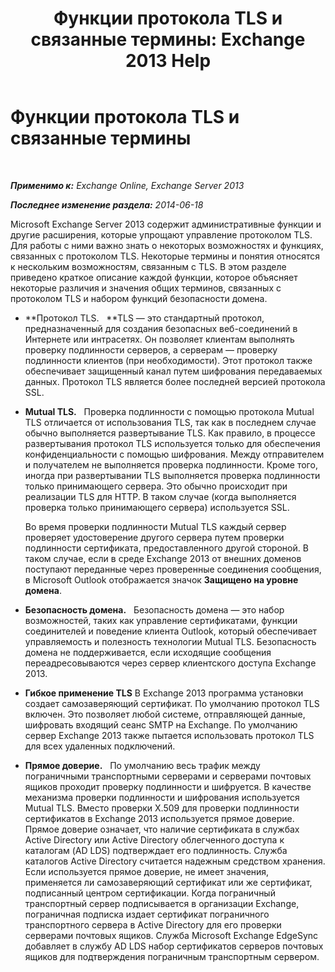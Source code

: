 ﻿---
title: 'Функции протокола TLS и связанные термины: Exchange 2013 Help'
TOCTitle: Функции протокола TLS и связанные термины
ms:assetid: 294ba2a9-892d-4a90-beec-9d298426b5f4
ms:mtpsurl: https://technet.microsoft.com/ru-ru/library/Bb430753(v=EXCHG.150)
ms:contentKeyID: 52061213
ms.date: 04/30/2018
mtps_version: v=EXCHG.150
ms.translationtype: HT
---

# Функции протокола TLS и связанные термины

 

_**Применимо к:** Exchange Online, Exchange Server 2013_

_**Последнее изменение раздела:** 2014-06-18_

Microsoft Exchange Server 2013 содержит административные функции и другие расширения, которые упрощают управление протоколом TLS. Для работы с ними важно знать о некоторых возможностях и функциях, связанных с протоколом TLS. Некоторые термины и понятия относятся к нескольким возможностям, связанным с TLS. В этом разделе приведено краткое описание каждой функции, которое объясняет некоторые различия и значения общих терминов, связанных с протоколом TLS и набором функций безопасности домена.

  - **Протокол TLS.   **TLS — это стандартный протокол, предназначенный для создания безопасных веб-соединений в Интернете или интрасетях. Он позволяет клиентам выполнять проверку подлинности серверов, а серверам — проверку подлинности клиентов (при необходимости). Этот протокол также обеспечивает защищенный канал путем шифрования передаваемых данных. Протокол TLS является более последней версией протокола SSL.

  - **Mutual TLS.**   Проверка подлинности с помощью протокола Mutual TLS отличается от использования TLS, так как в последнем случае обычно выполняется развертывание TLS. Как правило, в процессе развертывания протокол TLS используется только для обеспечения конфиденциальности с помощью шифрования. Между отправителем и получателем не выполняется проверка подлинности. Кроме того, иногда при развертывании TLS выполняется проверка подлинности только принимающего сервера. Это обычно происходит при реализации TLS для HTTP. В таком случае (когда выполняется проверка только принимающего сервера) используется SSL.
    
    Во время проверки подлинности Mutual TLS каждый сервер проверяет удостоверение другого сервера путем проверки подлинности сертификата, предоставленного другой стороной. В таком случае, если в среде Exchange 2013 от внешних доменов поступают переданные через проверенные соединения сообщения, в Microsoft Outlook отображается значок **Защищено на уровне домена**.

  - **Безопасность домена.**   Безопасность домена — это набор возможностей, таких как управление сертификатами, функции соединителей и поведение клиента Outlook, который обеспечивает управляемость и полезность технологии Mutual TLS. Безопасность домена не поддерживается, если исходящие сообщения переадресовываются через сервер клиентского доступа Exchange 2013.

  - **Гибкое применение TLS** В Exchange 2013 программа установки создает самозаверяющий сертификат. По умолчанию протокол TLS включен. Это позволяет любой системе, отправляющей данные, шифровать входящий сеанс SMTP на Exchange. По умолчанию сервер Exchange 2013 также пытается использовать протокол TLS для всех удаленных подключений.

  - **Прямое доверие.**   По умолчанию весь трафик между пограничными транспортными серверами и серверами почтовых ящиков проходит проверку подлинности и шифруется. В качестве механизма проверки подлинности и шифрования используется Mutual TLS. Вместо проверки X.509 для проверки подлинности сертификатов в Exchange 2013 используется прямое доверие. Прямое доверие означает, что наличие сертификата в службах Active Directory или Active Directory облегченного доступа к каталогам (AD LDS) подтверждает его подлинность. Служба каталогов Active Directory считается надежным средством хранения. Если используется прямое доверие, не имеет значения, применяется ли самозаверяющий сертификат или же сертификат, подписанный центром сертификации. Когда пограничный транспортный сервер подписывается в организации Exchange, пограничная подписка издает сертификат пограничного транспортного сервера в Active Directory для его проверки серверами почтовых ящиков. Служба Microsoft Exchange EdgeSync добавляет в службу AD LDS набор сертификатов серверов почтовых ящиков для подтверждения пограничным транспортным сервером.

